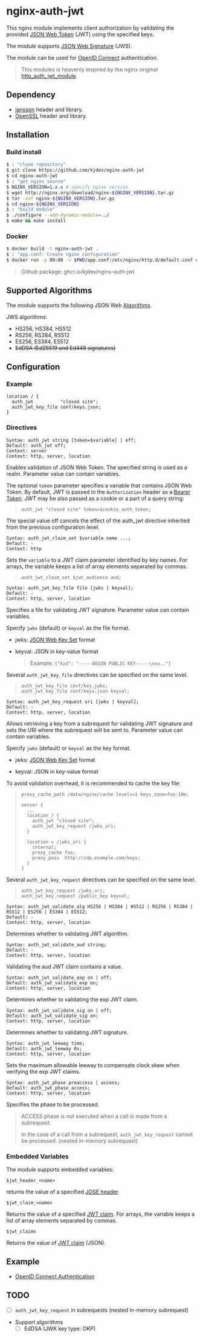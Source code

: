 nginx-auth-jwt
==============

[JSON Web Token]: https://datatracker.ietf.org/doc/html/rfc7519
[JSON Web Signature]: https://datatracker.ietf.org/doc/html/rfc7515
[JSON Web Key Set]: https://datatracker.ietf.org/doc/html/rfc7517#section-5
[JOSE header]: https://datatracker.ietf.org/doc/html/rfc7515#section-4
[JWT claim]: https://datatracker.ietf.org/doc/html/rfc7519#section-4

This nginx module implements client authorization by validating the provided
[JSON Web Token][] (JWT) using the specified keys.

The module supports [JSON Web Signature][] (JWS).

The module can be used for
[OpenID Connect](http://openid.net/specs/openid-connect-core-1_0.html)
authentication.

> This modules is heavenly inspired by the nginx original
> [http_auth_jwt_module](http://nginx.org/en/docs/http/ngx_http_auth_jwt_module.html).

Dependency
----------

- [jansson](http://www.digip.org/jansson/) header and library.
- [OpenSSL](http://www.openssl.org/) header and library.

Installation
------------

### Build install

``` sh
$ : "clone repository"
$ git clone https://github.com/kjdev/nginx-auth-jwt
$ cd nginx-auth-jwt
$ : "get nginx source"
$ NGINX_VERSION=1.x.x # specify nginx version
$ wget http://nginx.org/download/nginx-${NGINX_VERSION}.tar.gz
$ tar -zxf nginx-${NGINX_VERSION}.tar.gz
$ cd nginx-${NGINX_VERSION}
$ : "build module"
$ ./configure --add-dynamic-module=../
$ make && make install
```

### Docker

``` sh
$ docker build -t nginx-auth-jwt .
$ : "app.conf: Create nginx configuration"
$ docker run -p 80:80 -v $PWD/app.conf:/etc/nginx/http.d/default.conf nginx-auth-jwt
```

> Github package: ghcr.io/kjdev/nginx-auth-jwt

Supported Algorithms
--------------------

The module supports the following JSON Web
[Algorithms](https://www.iana.org/assignments/jose/jose.xhtml#web-signature-encryption-algorithms).

JWS algorithms:

- HS256, HS384, HS512
- RS256, RS384, RS512
- ES256, ES384, ES512
- ~~EdDSA (Ed25519 and Ed448 signatures)~~

Configuration
-------------

### Example

```
location / {
  auth_jwt          "closed site";
  auth_jwt_key_file conf/keys.json;
}
```

### Directives

```
Syntax: auth_jwt string [token=$variable] | off;
Default: auth_jwt off;
Context: server
Context: http, server, location
```

Enables validation of JSON Web Token. The specified string is used as a realm.
Parameter value can contain variables.

The optional `token` parameter specifies a variable that contains
JSON Web Token.
By default, JWT is passed in the `Authorization` header as a
[Bearer Token](https://datatracker.ietf.org/doc/html/rfc6750).
JWT may be also passed as a cookie or a part of a query string:

> ```
> auth_jwt "closed site" token=$cookie_auth_token;
> ```

The special value off cancels the effect of the auth_jwt directive inherited
from the previous configuration level.

```
Syntax: auth_jwt_claim_set $variable name ...;
Default: -
Context: http
```

Sets the `variable` to a JWT claim parameter identified by key names.
For arrays, the variable keeps a list of array elements separated by commas.

> ```
> auth_jwt_claim_set $jwt_audience aud;
> ```

```
Syntax: auth_jwt_key_file file [jwks | keyval];
Default: -
Context: http, server, location
```

Specifies a file for validating JWT signature.
Parameter value can contain variables.

Specify `jwks` (default) or `keyval` as the file format.

- jwks: [JSON Web Key Set][] format

- keyval: JSON in key-value format

  > Example: `{"kid": "-----BEGIN PUBLIC KEY-----\nxx.."}`

Several `auth_jwt_key_file` directives can be specified on the same level.

> ```
> auth_jwt_key_file conf/key.jwks;
> auth_jwt_key_file conf/keys.json keyval;
> ```

```
Syntax: auth_jwt_key_request uri [jwks | keyval];
Default: -
Context: http, server, location
```

Allows retrieving a key from a subrequest for validating JWT signature and
sets the URI where the subrequest will be sent to.
Parameter value can contain variables.

Specify `jwks` (default) or `keyval` as the key format.

- jwks: [JSON Web Key Set][] format

- keyval: JSON in key-value format

To avoid validation overhead, it is recommended to cache the key file:

> ```
> proxy_cache_path /data/nginx/cache levels=1 keys_zone=foo:10m;
>
> server {
>   ...
>   location / {
>     auth_jwt "closed site";
>     auth_jwt_key_request /jwks_uri;
>   }
>
>   location = /jwks_uri {
>     internal;
>     proxy_cache foo;
>     proxy_pass  http://idp.example.com/keys;
>   }
> }
> ```

Several `auth_jwt_key_request` directives can be specified on the same level.

> ```
> auth_jwt_key_request /jwks_uri;
> auth_jwt_key_request /public_key keyval;
> ```

```
Syntax: auth_jwt_validate_alg HS256 | HS384 | HS512 | RS256 | RS384 | RS512 | ES256 | ES384 | ES512;
Default: -
Context: http, server, location
```

Determines whether to validating JWT algorithm.

```
Syntax: auth_jwt_validate_aud string;
Default: -
Context: http, server, location
```

Validating the aud JWT claim contains a value.

```
Syntax: auth_jwt_validate_exp on | off;
Default: auth_jwt_validate_exp on;
Context: http, server, location
```

Determines whether to validating the exp JWT claim.

```
Syntax: auth_jwt_validate_sig on | off;
Default: auth_jwt_validate_sig on;
Context: http, server, location
```

Determines whether to validating JWT signature.

```
Syntax: auth_jwt_leeway time;
Default: auth_jwt_leeway 0s;
Context: http, server, location
```

Sets the maximum allowable leeway to compensate clock skew
when verifying the exp JWT claims.

```
Syntax: auth_jwt_phase preaccess | access;
Default: auth_jwt_phase access;
Context: http, server, location
```

Specifies the phase to be processed.

> ACCESS phase is not executed when a call is made from a subrequest.
>
> In the case of a call from a subrequest, `auth_jwt_key_request` cannot
> be processed. (nested in-memory subrequest)

### Embedded Variables

The module supports embedded variables:

```
$jwt_header_<name>
```

returns the value of a specified [JOSE header][].

```
$jwt_claim_<name>
```

Returns the value of a specified [JWT claim][].
For arrays, the variable keeps a list of array elements separated by commas.

```
$jwt_claims
```

Returns the value of [JWT claim][] (JSON).

Example
-------

- [OpenID Connect Authentication](example/README.md)


TODO
----

- [ ] `auth_jwt_key_request` in subrequests (nested in-memory subrequest)
- Support algorithms
  - [ ] EdDSA (JWK key type: OKP)
